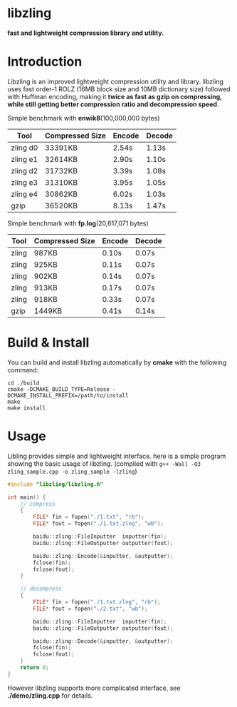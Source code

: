 libzling
========

**fast and lightweight compression library and utility.**

Introduction
============

Libzling is an improved lightweight compression utility and library. libzling uses fast order-1 ROLZ (16MB block size and 10MB dictionary size) followed with Huffman encoding, making it **twice as fast as gzip on compressing, while still getting better compression ratio and decompression speed**.

Simple benchmark with **enwik8**(100,000,000 bytes)

Tool    | Compressed Size | Encode | Decode |
--------|-----------------|--------|--------|
zling d0| 33391KB         | 2.54s  | 1.13s  |
zling e1| 32614KB         | 2.90s  | 1.10s  |
zling d2| 31732KB         | 3.39s  | 1.08s  |
zling e3| 31310KB         | 3.95s  | 1.05s  |
zling e4| 30862KB         | 6.02s  | 1.03s  |
gzip    | 36520KB         | 8.13s  | 1.47s  |

Simple benchmark with **fp.log**(20,617,071 bytes)

Tool  | Compressed Size | Encode | Decode |
------|-----------------|--------|--------|
zling | 987KB           | 0.10s  | 0.07s  |
zling | 925KB           | 0.11s  | 0.07s  |
zling | 902KB           | 0.14s  | 0.07s  |
zling | 913KB           | 0.17s  | 0.07s  |
zling | 918KB           | 0.33s  | 0.07s  |
gzip  | 1449KB          | 0.41s  | 0.14s  |

Build & Install
===============

You can build and install libzling automatically by **cmake** with the following command:

    cd ./build
    cmake -DCMAKE_BUILD_TYPE=Release -DCMAKE_INSTALL_PREFIX=/path/to/install
    make
    make install

Usage
=====

Libling provides simple and lightweight interface. here is a simple program showing the basic usage of libzling. (compiled with `g++ -Wall -O3 zling_sample.cpp -o zling_sample -lzling`)

```C++
#include "libzling/libzling.h"

int main() {
    // compress
    {
        FILE* fin = fopen("./1.txt", "rb");
        FILE* fout = fopen("./1.txt.zlng", "wb");

        baidu::zling::FileInputter  inputter(fin);
        baidu::zling::FileOutputter outputter(fout);

        baidu::zling::Encode(&inputter, &outputter);
        fclose(fin);
        fclose(fout);
    }

    // decompress
    {
        FILE* fin = fopen("./1.txt.zlng", "rb");
        FILE* fout = fopen("./2.txt", "wb");

        baidu::zling::FileInputter  inputter(fin);
        baidu::zling::FileOutputter outputter(fout);

        baidu::zling::Decode(&inputter, &outputter);
        fclose(fin);
        fclose(fout);
    }
    return 0;
}
```
However libzling supports more complicated interface, see **./demo/zling.cpp** for details.
